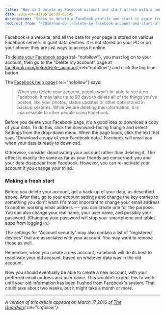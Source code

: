 ```yaml
---
title: "How do I delete my Facebook account and start afresh with a new one?"
date: 2016-04-03T05:28:00+05:45
description: "Steps to delete a Facebook profile and start it again from scratch."
redirect_from: "/2016/how-do-i-delete-my-facebook-account-and-start-afresh-with-a-new-one/"
---
```


Facebook is a website, and all the data for your page is stored on various Facebook servers in giant data centres. It is not stored on your PC or on your phone: they are just ways to access it online.

To [delete your Facebook page](http://www.facebook.com/help/224562897555674){:rel="nofollow"}, you must log on to your account, then go to the "Delete my account" page at [facebook.com/help/delete_account](http://www.facebook.com/help/delete_account){:rel="nofollow"} and click the big blue button.

The [Facebook help page](http://www.facebook.com/help/224562897555674){:rel="nofollow"} says:

> When you delete your account, people won't be able to see it on Facebook. It may take up to 90 days to delete all of the things you've posted, like your photos, status updates or other data stored in backup systems. While we are deleting this information, it is inaccessible to other people using Facebook.

Before you delete your Facebook page, it's a good idea to download a copy of your data. To do this, click the downward-facing triangle and select Settings from the drop-down menu. When the page loads, click the text that says "Download a copy of your Facebook data." Facebook will email you when your data is ready to download.

Otherwise, consider deactivating your account rather than deleting it. The effect is exactly the same as far as your friends are concerned: you and your data disappear from Facebook. However, you can re-activate your account if you change your mind.

### Making a fresh start

Before you delete your account, get a back-up of your data, as described above. After that, go to your account settings and change the key entries to something you don't want. It's most important to change your email address to another working email address --- you can create one for the purpose. You can also change your real name, your user name, and possibly your password. (Changing your password will stop your smartphone and tablet apps from logging in.)

The settings for "Account security" may also contain a list of "registered devices" that are associated with your account. You may want to remove those as well.

Remember, when you create a new account, Facebook will do its best to reactivate your old account, based on whatever data was in the old account.

Now you should eventually be able to create a new account, with your preferred email address and user name. This wouldn't expect this to work until your old information has been flushed from Facebook's system. That could take about two weeks, but it might take a month or more.

---

*A version of this article appears on March 17 2016 of [The Guardian](http://www.theguardian.com/technology/askjack/2016/mar/17/how-can-i-delete-my-facebook-account-and-start-afresh-with-a-new-one){:rel="nofollow"}.*
